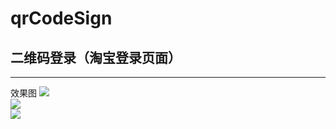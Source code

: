 # qrCodeSign
  
  
## 二维码登录（淘宝登录页面）
  
  
---
效果图
![](../../login-1.png?0.07308572013171388 )  
![](../../login-2.png?0.7985798925912524 )  
![](../../login-3.png?0.6877083765347123 )  
  
  